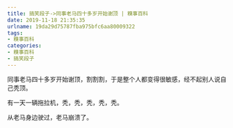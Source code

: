```yaml
---
title: 搞笑段子->同事老马四十多岁开始谢顶 | 糗事百科
date: 2019-11-18 21:35:35
urlname: 19da29d75787fba975bfc6aa80009322
tags: 
- 糗事百科
categories:
- 糗事百科
- 搞笑段子
---
```

同事老马四十多岁开始谢顶，割割割，于是整个人都变得很敏感，经不起别人说自己秃顶。

有一天一辆拖拉机，秃，秃，秃，秃，秃。

从老马身边驶过，老马崩溃了。


